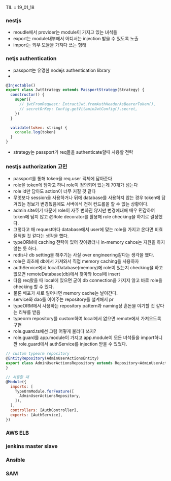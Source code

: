 TIL :: 19_01_18

### nestjs
- moudle에서 provider는 module이 가지고 있는 녀석들  
- export는 module내부에서 어디서는 injection 받을 수 있도록 노출
- import는 외부 모듈을 가져다 쓰는 형태

### netjs authentication
- passport는 유명한 nodejs authentication library
- 
```js
@Injectable()
export class JwtStrategy extends PassportStrategy(Strategy) {
  constructor() {
    super({
      // jwtFromRequest: ExtractJwt.fromAuthHeaderAsBearerToken(),
      // secretOrKey: Config.getVitaminJwtConfig().secret,
    })
  }

  validate(token: string) {
    console.log(token)
  }
}
```
- strategy는 passport가 req들을 authenticate할때 사용할 전략

### nestjs authorization 고민
- passport를 통해 token을 req.user 객체에 담아준다
- role을 token에 담자고 하니 role이 정의되어 있는게 70개가 넘는다
- role id만 담아도 action이 너무 커질 것 같다
- 무엇보다 session을 사용하거나 뒤에 database를 사용하지 않는 경우 token에 담겨있는 정보가 변경됬음에도 서버에석 전혀 컨드롤을 할 수 없는 상황이다.
- admin site이기 때문에 role이 자주 변하진 않지만 변경에대해 매우 민감하여 token에 담지 않고 @Role decorator를 활용해 role checking을 하기로 결정했다.
- 그렇다고 매 request마다 database에서 user에 맞는 role을 가지고 온다면 비효율적일 것 같다는 생각을 했다.
- typeORM에 caching 전략이 있어 찾아봤더니 in-memory cahce는 지원을 하지 않는 듯 하다.
- redis나 db setting을 해주기는 사실 over engineering같다는 생각을 했다.
- role은 최초에 db에서 가져와서 직접 memory caching을 사용하자
- authService에서 localDatabase(memory)에 role이 있는지 checking을 하고 없으면 remoteDatabase(db)에서 찾아와 local에 insert
- 다음 req왔을 때 local에 있으면 굳이 db connection을 가지지 않고 바로 role을 checking 할 수 있다.
- 물론 배포가 새로 일어나면 memory cache는 날아간다.
- service와 dao를 이어주는 repository를 설계해서 pr
- typeORM에서 사용하는 repository pattern과 naming상 혼돈을 야기할 것 같다는 리뷰를 받음
- typeorm repository를 custom하여 local에서 없으면 remote에서 가져오도록 구현
- role.guard.ts에선 그럼 어떻게 불러다 쓰지?
- role.guard를 app.module이 가지고 app.module이 모든 녀석들을 import하니깐 role.guard에서 authService를 injection 받을 수 있었다.

```js
// custom typeorm repository
@EntityRepository(AdminUserActionsEntity)
export class AdminUserActionsRepository extends Repository<AdminUserActionsEntity> {
}

// 사용할 때
@Module({
  imports: [
    TypeOrmModule.forFeature([
      AdminUserActionsRepository,
    ]),
  ],
  controllers: [AuthController],
  exports: [AuthService],
})
```
### AWS ELB

### jenkins master slave

### Ansible

### SAM